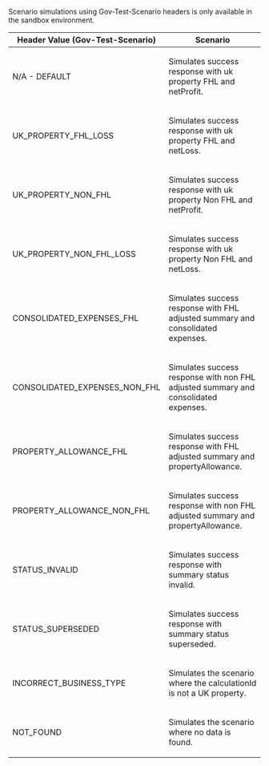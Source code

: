<p>Scenario simulations using Gov-Test-Scenario headers is only available in the sandbox environment.</p>
<table>
    <thead>
        <tr>
            <th>Header Value (Gov-Test-Scenario)</th>
            <th>Scenario</th>
        </tr>
    </thead>
    <tbody>
        <tr>
            <td><p>N/A - DEFAULT</p></td>
            <td><p>Simulates success response with uk property FHL and netProfit.</p></td>
        </tr>
        <tr>
            <td><p>UK_PROPERTY_FHL_LOSS</p></td>
            <td><p>Simulates success response with uk property FHL and netLoss.</p></td>
        </tr>
        <tr>
            <td><p>UK_PROPERTY_NON_FHL</p></td>
            <td><p>Simulates success response with uk property Non FHL and netProfit.</p></td>
        </tr>
        <tr>
            <td><p>UK_PROPERTY_NON_FHL_LOSS</p></td>
            <td><p>Simulates success response with uk property Non FHL and netLoss.</p></td>
        </tr>
        <tr>
            <td><p>CONSOLIDATED_EXPENSES_FHL</p></td>
            <td><p>Simulates success response with FHL adjusted summary and consolidated expenses.</p></td>
        </tr>
        <tr>
            <td><p>CONSOLIDATED_EXPENSES_NON_FHL</p></td>
            <td><p>Simulates success response with non FHL adjusted summary and consolidated expenses.</p></td>
        </tr>
        <tr>
            <td><p>PROPERTY_ALLOWANCE_FHL</p></td>
            <td><p>Simulates success response with FHL adjusted summary and propertyAllowance.</p></td>
        </tr>
        <tr>
            <td><p>PROPERTY_ALLOWANCE_NON_FHL</p></td>
            <td><p>Simulates success response with non FHL adjusted summary and propertyAllowance.</p></td>
        </tr>
        <tr>
            <td><p>STATUS_INVALID</p></td>
            <td><p>Simulates success response with summary status invalid.</p></td>
        </tr>
        <tr>
            <td><p>STATUS_SUPERSEDED</p></td>
            <td><p>Simulates success response with summary status superseded.</p></td>
        </tr>
        <tr>
            <td><p>INCORRECT_BUSINESS_TYPE</p></td>
            <td><p>Simulates the scenario where the calculationId is not a UK property.</p></td>
        </tr>
        <tr>
            <td><p>NOT_FOUND</p></td>
            <td><p>Simulates the scenario where no data is found.</p></td>
        </tr>
    </tbody>
</table>
